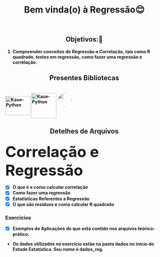 <h1 align ="center"> Bem vinda(o) à Regressão😊</h1>
<br>
<h2 align = "center"><b>Objetivos:🤔<b></h2>
  
1. Compreender conceitos de Regressão e Correlação, tais como R quadrado, testes em regressão, como fazer uma regressão e correlação.
<h2 align = "center"><b>Presentes Bibliotecas</b></h2>
  
  </div>
<div style="display: inline_block"><br>
  <img align="center" alt="Kaue-Python" height="60" width="80" src="https://cdn.jsdelivr.net/gh/devicons/devicon/icons/pandas/pandas-original-wordmark.svg">
  <img align="center" alt="Kaue-Python" height="80" width="80" src="https://cdn.jsdelivr.net/gh/devicons/devicon/icons/numpy/numpy-original-wordmark.svg" />
  
  <a>
 <img style="border-radius: 60%;" src="https://user-images.githubusercontent.com/68445400/167929638-be49afaf-e307-4687-9307-fc37c7489741.svg" width="45px;" alt=""/>
 <sub><b></b></sub></a> <a></a>
</div>
   
<h2 align = "center"><b> Detelhes de Arquivos<b></h2>
  
 <h3><font size = 10><b>Correlação e Regressão</b></font></h3>
  
  - [x] O que é e como calcular correlação
  - [x] Como fazer uma regressão
  - [X] Estatísticas Referentes a Regressão
  - [X] O que são resíduos e como calcular R quadrado

<b><h3>Exercícios</h3></b>

  - [x] Exemplos de Aplicações do que está contido nos arquivos teórico-prático.
  * <b>Os dados utilizados no exercício estão na pasta dados no início do Estude Estatística. Seu nome é dados_reg.</b>
